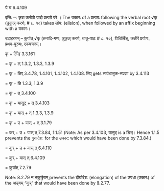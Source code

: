 

 ये च 6.4.109 

वृत्तिः --ः कृञ उलोपो यादौ प्रत्‍यये परे । The उकारः of a प्रत्ययः following the verbal root √कृ (डुकृञ् करणे, # ८. १०) takes लोप: (elision), when followed by an affix beginning with a यकारः। 


उदाहरणम् – कुर्यात् √कृ (तनादि-गणः, डुकृञ् करणे, धातु-पाठः # ८. १०), विधिलिँङ्, कर्तरि प्रयोगः, प्रथम-पुरुषः, एकवचनम्। 


कृ + लिँङ् 3.3.161 

= कृ + ल् 1.3.2, 1.3.3, 1.3.9 

= कृ + तिप् 3.4.78, 1.4.101, 1.4.102, 1.4.108. तिप् gets सार्वधातुक-सञ्ज्ञा by 3.4.113 

= कृ + ति 1.3.3, 1.3.9 

= कृ + त् 3.4.100 

= कृ + यासुट् + त् 3.4.103 

= कृ + यास् + त् 1.3.3, 1.3.9 

= कृ + उ + यास् + त् 3.1.79 

= कर् + उ + यास् त् 7.3.84, 1.1.51 (Note: As per 3.4.103, यासुट् is a ङित्। Hence 1.1.5 prevents the गुणादेश: for the उकार: which would have been done by 7.3.84.) 

= कुर् + उ + यास् त् 6.4.110 

= कुर् + यास् त् 6.4.109 

= कुर्यात् 7.2.79 

Note: 8.2.79 न भकुर्छुराम् prevents the दीर्घादेशः (elongation) of the उपधा (उकारः) of the अङ्गम् “कुर्” that would have been done by 8.2.77. 



